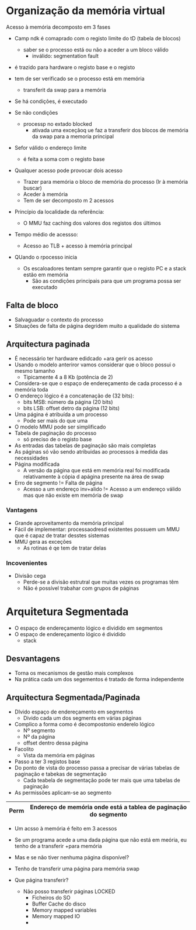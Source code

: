 # Organização da memória virtual
Acesso à memória decomposto em 3 fases
- Camp ndk é comaprado com o registo limite do tD (tabela de blocos)
	- saber se o processo está ou não a aceder a um bloco válido
		- inválido: segmentation fault
- é trazido para hardware o registo base e o registo
- tem de ser verificado se o processo está em memória
	- transferit da swap para a memória
- Se há condições, é executado
- Se não condições
	- processp no extado blocked
		- ativada uma exceçãoq ue faz a transferir dos blocos de memória da swap para a memoria principal
- Sefor válido o endereço limite
	- é feita a soma com o registo base
- Qualquer acesso pode provocar dois acesso
	- Trazer para memória o bloco de memória do processo (Ir à memória buscar)
	- Aceder à memória
	- Tem de ser decomposto m 2 acessos

- Princípio da localidade da referência:
	- O MMU faz caching dos valores dos registos dos últimos 
- Tempo médio de acessso:
	- Acesso ao TLB + acesso à memória principal

- QUando o rpocesso inicia
	- Os escaloadores tentam sempre garantir que o registo PC e a stack estão em memória
		- São as condições principais para que um programa possa ser executado

## Falta de bloco
- Salvaguadar o contexto do processo
- Situações de falta de página degridem muito a qualidade do sistema

## Arquitectura paginada
- É necessário ter hardware edidcado +ara gerir os acesso
- Usando o modelo anteriror vamos considerar que o bloco possui o mesmo tamanho
	- Tipicamente 4 a 8 Kb (potência de 2)
- Considera-se que o espaço de endereçamento de cada processo é a memória toda
- O endereço lógico é a concatenação de (32 bits):
	- bits MSB: número da página	(20 bits)
	- bits LSB: offset detro da página (12 bits)
- Uma página é atribuída a um processo
	- Pode ser mais do que uma
- O modelo MMU pode ser simplificado
- Tabela de paginação do processo
	- só preciso de o registo base
- As entradas das tabelas de paginação são mais completas
- As páginas só vão sendo atribuidas ao processos à medida das necessidades
- Página modificada
	- A versão da página que está em memória real foi modificada relativamente à cópia d apágina presente na área de swap
- Erro de segmento != Falta de página
	- Acesso a um endereço inv+alido != Acesso a um endereço válido mas que não existe em memória de swap

### Vantagens
- Grande aproveitamento da memória principal
- Fácil de implementar: processaodresd existentes possuem um MMU que é capaz de tratar desstes sistemas
- MMU gera as exceções
	- As rotinas é qe tem de tratar delas

### Incovenientes
- Divisão cega
	- Perde-se a divisão estrutral que muitas vezes os programas têm
	- Não é possível trabahar com grupos de páginas

# Arquitetura Segmentada
- O espaço de endereçamento lógico e dividido em segmentos
- O espaço de endereçamento lógico é dividido
	- stack

## Desvantagens
- Torna os mecanismos de gestão mais complexos
- Na prática cada um dos segementos é tratado de forma independente

## Arquitectura Segmentada/Paginada
- DIvido  espaço de endereçamento em segmentos
	- Divido cada um dos segments em várias páginas
- Complico a forma como é decompostonio enderelo lógico
	- Nº segmento
	- Nº da página
	- offset dentro dessa página
- Facolito
	- Vista da memória em páginas
- Passo a ter 3 registos base
- Do ponto de vista do processo passa a precisar de várias tabelas de paginação e tabekas de segmentação
	- Cada teabela de segmentação pode ter mais que uma tabelas de paginação
- As permissões aplicam-se ao segmento

| Perm | Endereço de memória onde está a tablea de paginação do segmento |
|:----:|:---------------------------------------------------------------:|

- Um acsso à memória é feito em 3 acessos	

- Se um programa acede a uma dada página que não está em meória, eu tenho de a transferir +para memória
- Mas e se não tiver nenhuma página disponível?
- Tenho de transferir uma página para memória swap
- Que página transferir?
	- Não posso transferir páginas LOCKED
		- Ficheiros do SO
		- Buffer Cache do disco
		- Memory mapped variables
		- Memory mapped IO
		- 
